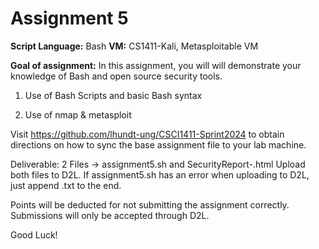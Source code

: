 # Assignment 5

**Script Language:** Bash
**VM:** CS1411-Kali, 
Metasploitable VM 


**Goal of assignment:** In this assignment, you will will demonstrate your knowledge of Bash and open source security tools.

1. Use of Bash Scripts and basic Bash syntax

2. Use of nmap & metasploit

Visit https://github.com/lhundt-ung/CSCI1411-Sprint2024 to obtain directions on how to sync the base assignment file to your lab machine.

Deliverable: 2 Files -> assignment5.sh and SecurityReport-<IP Address>.html
Upload both files to D2L. If assignment5.sh has an error when uploading to D2L, just append .txt to the end.

Points will be deducted for not submitting the assignment correctly. Submissions will only be accepted through D2L. 

Good Luck!
